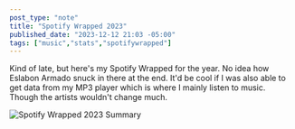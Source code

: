 ```yaml
---
post_type: "note" 
title: "Spotify Wrapped 2023"
published_date: "2023-12-12 21:03 -05:00"
tags: ["music","stats","spotifywrapped"]
---
```


Kind of late, but here's my Spotify Wrapped for the year. No idea how Eslabon Armado snuck in there at the end. It'd be cool if I was also able to get data from my MP3 player which is where I mainly listen to music. Though the artists wouldn't change much.

![Spotify Wrapped 2023 Summary](/api/files/images/spotify-wrapped-1.png)